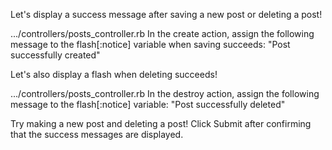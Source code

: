Let's display a success message after saving a new post or deleting a post!
  
.../controllers/posts_controller.rb
In the create action, assign the following message to the flash[:notice] variable when saving succeeds:
"Post successfully created"


Let's also display a flash when deleting succeeds!
  
.../controllers/posts_controller.rb
In the destroy action, assign the following message to the flash[:notice] variable:
"Post successfully deleted"


Try making a new post and deleting a post!
Click Submit after confirming that the success messages are displayed.
